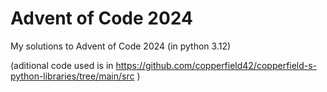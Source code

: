 # Advent of Code 2024
My solutions to Advent of Code 2024
(in python 3.12)

(aditional code used is in https://github.com/copperfield42/copperfield-s-python-libraries/tree/main/src )
